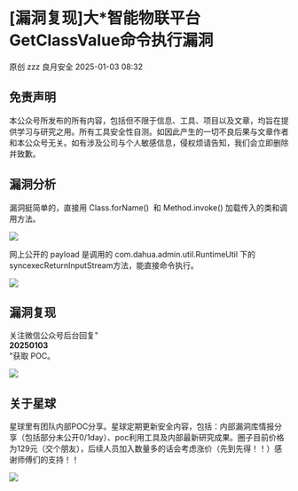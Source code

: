 #  [漏洞复现]大*智能物联平台GetClassValue命令执行漏洞   
原创 zzz  良月安全   2025-01-03 08:32  
  
## 免责声明  
  
本公众号所发布的所有内容，包括但不限于信息、工具、项目以及文章，均旨在提供学习与研究之用。所有工具安全性自测。如因此产生的一切不良后果与文章作者和本公众号无关。如有涉及公司与个人敏感信息，侵权烦请告知，我们会立即删除并致歉。  
  
## 漏洞分析  
  
漏洞挺简单的，直接用 Class.forName()  和 Method.invoke() 加载传入的类和调用方法。  
  
![](https://mmbiz.qpic.cn/mmbiz_jpg/icm9yIBVk82gSSdiboMBOkjdicqtulkhpibWERAfWiaAn8I20ya0Ya3JAaoqCpbfrFDXR81ia9xQGh5k37Wsg64AHNPA/640?wx_fmt=jpeg&from=appmsg "")  
  
网上公开的 payload 是调用的 com.dahua.admin.util.RuntimeUtil 下的 syncexecReturnInputStream方法，能直接命令执行。  
  
![](https://mmbiz.qpic.cn/mmbiz_jpg/icm9yIBVk82gSSdiboMBOkjdicqtulkhpibWxBYTpB61AkXgYCIiazWKicUaN4XoPnibJRr35HuibpDPGTyiaAvHYgGcHhA/640?wx_fmt=jpeg&from=appmsg "")  
  
## 漏洞复现  
  
关注微信公众号后台回复"  
**20250103**  
"获取 POC。  
  
![](https://mmbiz.qpic.cn/mmbiz_jpg/icm9yIBVk82gSSdiboMBOkjdicqtulkhpibWmTADedrEUz253LvThI8VHUX0UCnNh7qZ0SslMdiciaWdv7v0t6nqOicTg/640?wx_fmt=jpeg&from=appmsg "")  
  
## 关于星球  
  
星球里有团队内部POC分享。星球定期更新安全内容，包括：内部漏洞库情报分享（包括部分未公开0/1day）、poc利用工具及内部最新研究成果。圈子目前价格为129元（交个朋友），后续人员加入数量多的话会考虑涨价（先到先得！！）感谢师傅们的支持！！  
  
![](https://mmbiz.qpic.cn/mmbiz_png/icm9yIBVk82jgcXGIvrTZZpzXJ1uibrCtRRn4yytlCGSsSfRZicib62GlHaz4ibXI8zWEvTuoW9G3e76BmaRBgvpy0Q/640?wx_fmt=png&from=appmsg "")  
  
